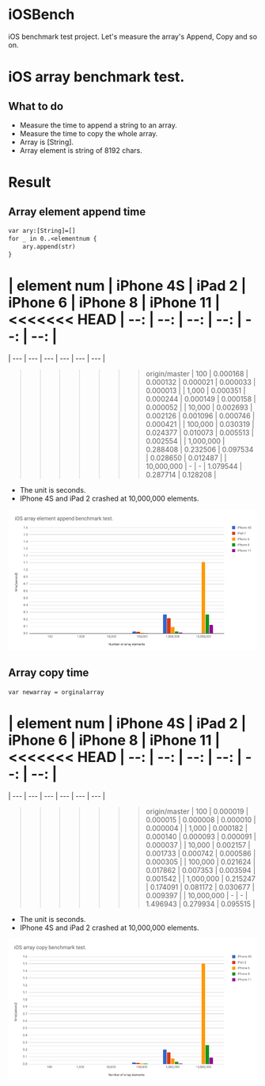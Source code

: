 # iOSBench
iOS benchmark test project.
Let's measure the array's Append, Copy and so on.

# iOS array benchmark test.

## What to do 


- Measure the time to append a string to an array.
- Measure the time to copy the whole array.
- Array is [String].
- Array element is string of 8192 chars.

# Result

## Array element append time

```
var ary:[String]=[]
for _ in 0..<elementnum {
	ary.append(str)
}
```


| element num | iPhone 4S | iPad 2 | iPhone 6 | iPhone 8 | iPhone 11 |
<<<<<<< HEAD
| --: | --: | --: | --: | --: | --: |
=======
| --- | --- | --- | --- | --- | --- |
>>>>>>> origin/master
| 100 | 0.000168 | 0.000132 | 0.000021 | 0.000033 | 0.000013 |
| 1,000 | 0.000351 | 0.000244 | 0.000149 | 0.000158 | 0.000052 |
| 10,000 | 0.002693 | 0.002126 | 0.001096 | 0.000746 | 0.000421 |
| 100,000 | 0.030319 | 0.024377 | 0.010073 | 0.005513 | 0.002554 |
| 1,000,000 | 0.288408 | 0.232506 | 0.097534 | 0.028650 | 0.012487 |
| 10,000,000 | - | - | 1.079544 | 0.287714 | 0.128208 |


- The unit is seconds.
- IPhone 4S and iPad 2 crashed at 10,000,000 elements.



![iOS Array element append time](assets/iOSArrayCreationTime.png)

## Array copy time

```
var newarray = orginalarray
```


| element num | iPhone 4S | iPad 2 | iPhone 6 | iPhone 8 | iPhone 11 |
<<<<<<< HEAD
| --: | --: | --: | --: | --: | --: |
=======
| --- | --- | --- | --- | --- | --- |
>>>>>>> origin/master
| 100 | 0.000019 | 0.000015 | 0.000008 | 0.000010 | 0.000004 |
| 1,000 | 0.000182 | 0.000140 | 0.000093 | 0.000091 | 0.000037 |
| 10,000 | 0.002157 | 0.001733 | 0.000742 | 0.000586 | 0.000305 |
| 100,000 | 0.021624 | 0.017862 | 0.007353 | 0.003594 | 0.001542 |
| 1,000,000 | 0.215247 | 0.174091 | 0.081172 | 0.030677 | 0.009397 |
| 10,000,000 | - | - | 1.496943 | 0.279934 | 0.095515 |


- The unit is seconds.
- IPhone 4S and iPad 2 crashed at 10,000,000 elements.


![iOS Array copy time](assets/iOSArrayCopyTime.png)